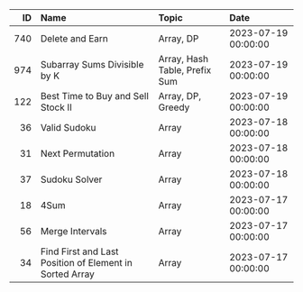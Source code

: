 |   ID | Name                                                    | Topic                         | Date                |
|-----:|:--------------------------------------------------------|:------------------------------|:--------------------|
|  740 | Delete and Earn                                         | Array, DP                     | 2023-07-19 00:00:00 |
|  974 | Subarray Sums Divisible by K                            | Array, Hash Table, Prefix Sum | 2023-07-19 00:00:00 |
|  122 | Best Time to Buy and Sell Stock II                      | Array, DP, Greedy             | 2023-07-19 00:00:00 |
|   36 | Valid Sudoku                                            | Array                         | 2023-07-18 00:00:00 |
|   31 | Next Permutation                                        | Array                         | 2023-07-18 00:00:00 |
|   37 | Sudoku Solver                                           | Array                         | 2023-07-18 00:00:00 |
|   18 | 4Sum                                                    | Array                         | 2023-07-17 00:00:00 |
|   56 | Merge Intervals                                         | Array                         | 2023-07-17 00:00:00 |
|   34 | Find First and Last Position of Element in Sorted Array | Array                         | 2023-07-17 00:00:00 |